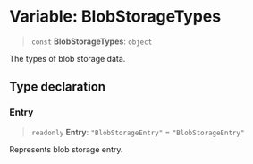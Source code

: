 # Variable: BlobStorageTypes

> `const` **BlobStorageTypes**: `object`

The types of blob storage data.

## Type declaration

### Entry

> `readonly` **Entry**: `"BlobStorageEntry"` = `"BlobStorageEntry"`

Represents blob storage entry.
